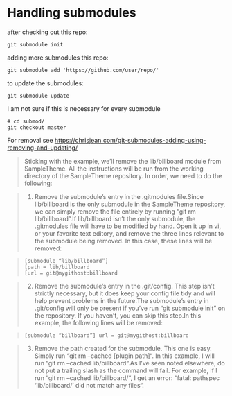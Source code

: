 # Handling submodules

after checking out this repo:
    
    git submodule init
    
adding more submodules this repo:
    
    git submodule add 'https://github.com/user/repo/'
    
to update the submodules:
    
    git submodule update
    
I am not sure if this is necessary for every submodule

    # cd submod/
    git checkout master
    
    
For removal see https://chrisjean.com/git-submodules-adding-using-removing-and-updating/
    
> Sticking with the example, we’ll remove the lib/billboard module from
> SampleTheme. All the instructions will be run from the working
> directory of the SampleTheme repository. In order, we need to do the
> following:

> 1. Remove the submodule’s entry in the .gitmodules file.Since
> lib/billboard is the only submodule in the SampleTheme repository, we
> can simply remove the file entirely by running “git rm
> lib/billboard”.If lib/billboard isn’t the only submodule, the
> .gitmodules file will have to be modified by hand. Open it up in vi,
> or your favorite text editory, and remove the three lines relevant to
> the submodule being removed. In this case, these lines will be
> removed:

>     [submodule “lib/billboard”] 
>     [path = lib/billboard 
>     [url = git@mygithost:billboard

> 2. Remove the submodule’s entry in the .git/config. This step isn’t
> strictly necessary, but it does keep your config file tidy and will
> help prevent problems in the future.The submodule’s entry in
> .git/config will only be present if you’ve run “git submodule init”
> on the repository. If you haven’t, you can skip this step.In this
> example, the following lines will be removed:
    
>     [submodule “billboard”] url = git@mygithost:billboard

> 3. Remove the path created for the submodule. This one is easy. Simply
> run “git rm –cached [plugin path]“. In this example, I will run “git
> rm –cached lib/billboard“.As I’ve seen noted elsewhere, do not put a
> trailing slash as the command will fail. For example, if I run “git
> rm –cached lib/billboard/“, I get an error: “fatal: pathspec
> ‘lib/billboard/’ did not match any files“.

    




    
